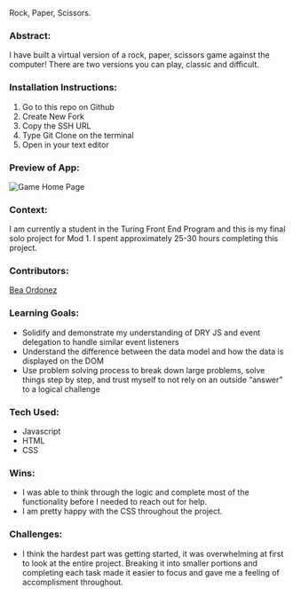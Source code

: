 Rock, Paper, Scissors.

### Abstract:
I have built a virtual version of a rock, paper, scissors game against the computer! There are two versions you can play, classic and difficult.

### Installation Instructions:
1. Go to this repo on Github
2. Create New Fork
3. Copy the SSH URL 
4. Type Git Clone on the terminal
5. Open in your text editor

### Preview of App:
![Game Home Page](https://user-images.githubusercontent.com/116661385/212988106-5cb44e86-4db6-48aa-a988-8641b5a4fd50.png)



### Context:
I am currently a student in the Turing Front End Program and this is my final solo project for Mod 1. I spent approximately 25-30 hours completing this project. 

### Contributors:
[Bea Ordonez](https://github.com/bea-ordonez)

### Learning Goals:
- Solidify and demonstrate my understanding of DRY JS and event delegation to handle similar event listeners
- Understand the difference between the data model and how the data is displayed on the DOM
- Use problem solving process to break down large problems, solve things step by step, and trust myself to not rely on an outside “answer” to a logical challenge

### Tech Used:
- Javascript
- HTML
- CSS



### Wins:
- I was able to think through the logic and complete most of the functionality before I needed to reach out for help.
- I am pretty happy with the CSS throughout the project.

### Challenges:
- I think the hardest part was getting started, it was overwhelming at first to look at the entire project. Breaking it into smaller portions and completing each task made it easier to focus and gave me a feeling of accomplisment throughout. 
